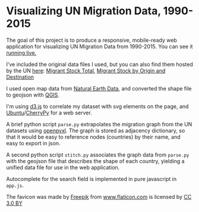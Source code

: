 # Visualizing UN Migration Data, 1990-2015
The goal of this project is to produce a responsive, mobile-ready web application for visualizing UN Migration Data from 1990-2015. You can see it [running live.](http://cogitam.us)

I've included the original data files I used, but you can also find them hosted by the UN [here](https://www.un.org/en/development/desa/population/migration/data/estimates2/estimates15.shtml): [Migrant Stock Total](https://www.un.org/en/development/desa/population/migration/data/estimates2/data/UN_MigrantStockTotal_2015.xlsx), [Migrant Stock by Origin and Destination](https://www.un.org/en/development/desa/population/migration/data/estimates2/data/UN_MigrantStockByOriginAndDestination_2015.xlsx)

I used open map data from [Natural Earth Data](http://www.naturalearthdata.com/downloads), and converted the shape file to geojson with [QGIS](http://www.qgis.org/).

I'm using [d3.js](https://d3js.org/) to correlate my dataset with svg elements on the page, and [Ubuntu](https://www.ubuntu.com/)/[CherryPy](http://cherrypy.org/) for a web server.

A brief python script `parse.py` extrapolates the migration graph from the UN datasets using [openpyxl](https://openpyxl.readthedocs.io/en/default/). The graph is stored as adjacency dictionary, so that it would be easy to reference nodes (countries) by their name, and easy to export in json.

A second python script `stitch.py` associates the graph data from `parse.py` with the geojson file that describes the shape of each country, yielding a unified data file for use in the web application.

Autocomplete for the search field is implemented in pure javascript in `app.js`.

The favicon was made by <a href="http://www.freepik.com" title="Freepik">Freepik</a> from <a href="http://www.flaticon.com" title="Flaticon">www.flaticon.com</a> is licensed by <a href="http://creativecommons.org/licenses/by/3.0/" title="Creative Commons BY 3.0" target="_blank">CC 3.0 BY</a>
